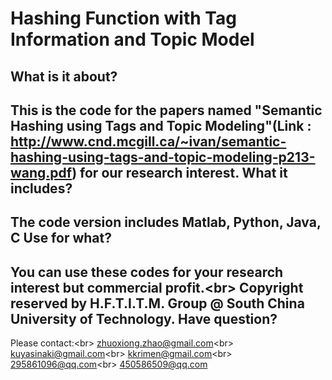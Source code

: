 Hashing Function with Tag Information and Topic Model
============
What is it about?
-------------
This is the code for the papers named "Semantic Hashing using Tags and Topic Modeling"(Link : http://www.cnd.mcgill.ca/~ivan/semantic-hashing-using-tags-and-topic-modeling-p213-wang.pdf) for our research interest.
What it includes?
------------
The code version includes Matlab, Python, Java, C
Use for what?
------------
You can use these codes for your research interest but commercial profit.<br\>
Copyright reserved by H.F.T.I.T.M. Group @ South China University of Technology.
Have question?
------------
Please contact:<br\>
zhuoxiong.zhao@gmail.com<br\>
kuyasinaki@gmail.com<br\>
kkrimen@gmail.com<br\>
295861096@qq.com<br\>
450586509@qq.com
